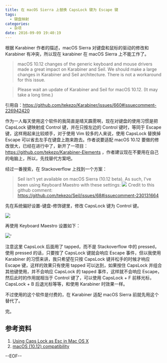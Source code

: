 ```yaml
---
title: 在 macOS Sierra 上替换 CapsLock 键为 Escape 键
tags:
  - 键盘映射
categories:
  - 杂项
date: 2016-09-09 19:40:19
---
```


根据 Karabiner 作者的描述，macOS Sierra 对键盘和鼠标的驱动的修改和 Karabiner 有冲突，所以现在 karabiner 在 macOS Sierra 上不能工作了。

>macOS 10.12 changes of the generic keyboard and mouse drivers made a great impact on Karabiner and Seil.
We should make a large changes in Karabiner and Seil architecture.
There is not a workaround for this issue.

>Please wait an update of Karabiner and Seil for macOS 10.12.
(It may take a long time.)

引用自：https://github.com/tekezo/Karabiner/issues/660#issuecomment-226942420

作为一人每天使用这个软件的我简直是晴天霹雳啊，现在对键盘的使用习惯是把 CapsLock 键映射成 Control 键，并在只按左边的 Control 键时，等同于 Escape 键，这样用起来比较顺手，对于使用 Vim 较多的人来说，使用 CapsLock 替换掉 Escape 可以省去左手在键盘上跑来跑去。作者说要适配 macOS 10.12 要做的修改很大，已经在进行中了，新开了一项目：https://github.com/tekezo/Karabiner-Elements ，作者建议现在不要用在自己的电脑上，所以，先找替代方案吧。

经过一番搜索，在 Stackoverflow 上找到一个方案：

>Seil isn't yet available on macOS Sierra (10.12 beta). As such, I've been using Keyboard Maestro with these settings: 
>![](https://ww3.sinaimg.cn/large/74681984gw1f7nl62c671j210m0tewkm.jpg)
>Credit to this github comment: https://github.com/tekezo/Seil/issues/68#issuecomment-230131664

先在系统偏好设置-键盘-修饰键里，修改 CapsLock 键为 Control 键。

![](http://ww3.sinaimg.cn/large/74681984gw1f7nkuubdytj20if0b3401.jpg)

再使用 Keyboard Maestro 设置如下：

![](http://ww1.sinaimg.cn/large/74681984gw1f7nkxb7nh7j20ef0brabh.jpg)‘

注意这里 CapsLock 后面用了 tapped，而不是 Stackoverflow 中的 pressed，使用 pressed  的话，只要按了 CapsLock 键就会响应 Escape 事件，但以我使用 Karabiner 的习惯来讲，我只希望在只按 CapsLock 键并松手的时候才响应 Escape 键，这样的效果只有使用 tapped 可以达到，如果按住 CapsLock 并组合其他键使用，并不会响应 CapsLock 的 tapped 事件，这样就不会响应 Escape，然后此时的作用就相当于 Control 键了，可以使用 CapsLock + F 前移光标，CapsLock + B 后退光标等等，和使用 Karabiner 时效果一样。

不过使用的这个软件是付费的，在 Karabiner 适配 macOS Sierra 前就先用这个替代了。

完。

## 参考资料

1. [Using Caps Lock as Esc in Mac OS X](https://stackoverflow.com/questions/127591/using-CapsLock-as-esc-in-mac-os-x)
2. [macOS (10.12) compatibility](https://github.com/tekezo/Karabiner/issues/660)

--EOF--

